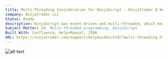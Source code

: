 ```yaml
---
title: Multi-Threading Consideration for NinjaScript - NinjaTrader 8 Help Guide
company: NinjaTrader LLC
Status: Ready
description: NinjaScript was event-driven and multi-threaded, which meant that 3rd party C# developers needed to be aware of how to handle programming scenarios that sometimes needed to be dispatched between parallel threads.
Subject Matter: C#, Multi-threaded programming, NinjaScript
Built With: Confluence, Help+Manual, JIRA
URL: https://ninjatrader.com/support/helpGuides/nt8/?multi-threading.htm
---
```


![alt text](../../static/work/images/multi.png)
